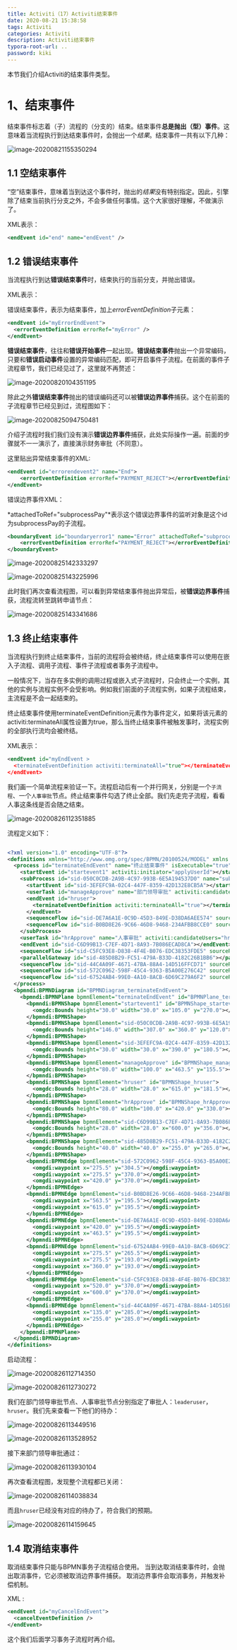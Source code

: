 ```yaml
---
title: Activiti（17）Activiti结束事件
date: 2020-08-21 15:38:58
tags: Activiti
categories: Activiti
description: Activiti结束事件
typora-root-url: ..
password: kiki
---
```


本节我们介绍Activiti的结束事件类型。

# 1、结束事件

结束事件标志着（子）流程的（分支的）结束。结束事件**总是抛出（型）事件**。这意味着当流程执行到达结束事件时，会抛出一个*结果*。结束事件一共有以下几种：

![image-20200821155350294](/images/activiti6-17/image-20200821155350294.png)

## 1.1 空结束事件

 “空”结束事件，意味着当到达这个事件时，抛出的*结果*没有特别指定。因此，引擎除了结束当前执行分支之外，不会多做任何事情。这个大家很好理解，不做演示了。

XML表示：

```xml
<endEvent id="end" name="endEvent" />
```

## 1.2 错误结束事件

当流程执行到达**错误结束事件**时，结束执行的当前分支，并抛出错误。

XML表示：

错误结束事件，表示为结束事件，加上*errorEventDefinition*子元素：

```xml
<endEvent id="myErrorEndEvent">
  <errorEventDefinition errorRef="myError" />
</endEvent>
```

**错误结束事件**，往往和**错误开始事件**一起出现。**错误结束事件**抛出一个异常编码，只要和**错误启动事件**设置的异常编码匹配，即可开启事件子流程。在前面的事件子流程章节，我们已经见过了，这里就不再赘述：

![image-20200820104351195](/images/activiti6-17/image-20200820104351195.png)

除此之外**错误结束事件**抛出的错误编码还可以被**错误边界事件**捕获。这个在前面的子流程章节已经见到过，流程图如下：

![image-20200825094750481](/images/activiti6-17/image-20200825094750481.png)

介绍子流程时我们我们没有演示**错误边界事件**捕获，此处实际操作一遍。前面的步骤就不一一演示了，直接演示财务审批（不同意）。

这里贴出异常结束事件的XML:

```xml
<endEvent id="errorendevent2" name="End">
    <errorEventDefinition errorRef="PAYMENT_REJECT"></errorEventDefinition>
</endEvent>
```

错误边界事件XML：

*attachedToRef="subprocessPay"*表示这个错误边界事件的监听对象是这个id为subprocessPay的子流程。

```xml
<boundaryEvent id="boundaryerror1" name="Error" attachedToRef="subprocessPay">
    <errorEventDefinition errorRef="PAYMENT_REJECT"></errorEventDefinition>
</boundaryEvent>
```



![image-20200825142333297](/images/activiti6-17/image-20200825142333297.png)

![image-20200825143225996](/images/activiti6-17/image-20200825143225996.png)

此时我们再次查看流程图，可以看到异常结束事件抛出异常后，被**错误边界事件**捕获，流程流转至跳转申请节点：

![image-20200825143341686](/images/activiti6-17/image-20200825143341686.png)



## 1.3 终止结束事件

当流程执行到终止结束事件，当前的流程将会被终结，终止结束事件可以使用在嵌入子流程、调用子流程、事件子流程或者事务子流程中。

一般情况下，当存在多实例的调用过程或嵌入式子流程时，只会终止一个实例，其他的实例与流程实例不会受影响。例如我们前面的子流程实例，如果子流程结束，主流程是不会一起结束的。

终止结束事件使用terminateEventDefinition元素作为事件定义，如果将该元素的activiti:terminateAll属性设置为true，那么当终止结束事件被触发事时，流程实例的全部执行流均会被终结。

XML表示：

```xml
<endEvent id="myEndEvent >
  <terminateEventDefinition activiti:terminateAll="true"></terminateEventDefinition>
</endEvent>
```

我们画一个简单流程来验证一下。流程启动后有一个并行网关，分别是一个`子流程`、一个`人事审批`节点。终止结束事件勾选了终止全部。我们先走完子流程，看看人事这条线是否会随之结束。

![image-20200826112351885](/images/activiti6-17/image-20200826112351885.png)

流程定义如下：

```xml

<?xml version="1.0" encoding="UTF-8"?>
<definitions xmlns="http://www.omg.org/spec/BPMN/20100524/MODEL" xmlns:xsi="http://www.w3.org/2001/XMLSchema-instance" xmlns:xsd="http://www.w3.org/2001/XMLSchema" xmlns:activiti="http://activiti.org/bpmn" xmlns:bpmndi="http://www.omg.org/spec/BPMN/20100524/DI" xmlns:omgdc="http://www.omg.org/spec/DD/20100524/DC" xmlns:omgdi="http://www.omg.org/spec/DD/20100524/DI" typeLanguage="http://www.w3.org/2001/XMLSchema" expressionLanguage="http://www.w3.org/1999/XPath" targetNamespace="http://www.activiti.org/processdef">
  <process id="terminateEndEvent" name="终止结束事件" isExecutable="true">
    <startEvent id="startevent1" activiti:initiator="applyUserId"></startEvent>
    <subProcess id="sid-050C0CDB-2A9B-4C97-993B-6E5A194537D0" name="subProcess">
      <startEvent id="sid-3EFEFC9A-02C4-447F-8359-42D132E8CB5A"></startEvent>
      <userTask id="manageApprove" name="部门领导审批" activiti:candidateUsers="leaderuser"></userTask>
      <endEvent id="hruser">
        <terminateEventDefinition activiti:terminateAll="true"></terminateEventDefinition>
      </endEvent>
      <sequenceFlow id="sid-DE7A6A1E-0C9D-45D3-849E-D38DA6AEE574" sourceRef="sid-3EFEFC9A-02C4-447F-8359-42D132E8CB5A" targetRef="manageApprove"></sequenceFlow>
      <sequenceFlow id="sid-B0BD8E26-9C66-46D8-9468-234AFBB8CCE0" sourceRef="manageApprove" targetRef="hruser"></sequenceFlow>
    </subProcess>
    <userTask id="hrApprove" name="人事审批" activiti:candidateUsers="hruser"></userTask>
    <endEvent id="sid-C6D99B13-C7EF-4D71-8A93-7B086ECAD8CA"></endEvent>
    <sequenceFlow id="sid-C5FC93E8-D838-4F4E-B076-EDC38353FDE5" sourceRef="hrApprove" targetRef="sid-C6D99B13-C7EF-4D71-8A93-7B086ECAD8CA"></sequenceFlow>
    <parallelGateway id="sid-485D8B29-FC51-479A-B33D-4182C26B1BB6"></parallelGateway>
    <sequenceFlow id="sid-44C4A09F-4671-47BA-88A4-14D516FFCD71" sourceRef="startevent1" targetRef="sid-485D8B29-FC51-479A-B33D-4182C26B1BB6"></sequenceFlow>
    <sequenceFlow id="sid-572C0962-598F-45C4-9363-B5A00E276C42" sourceRef="sid-485D8B29-FC51-479A-B33D-4182C26B1BB6" targetRef="hrApprove"></sequenceFlow>
    <sequenceFlow id="sid-67524AB4-99E0-4A10-8ACB-6D69C279A6F2" sourceRef="sid-485D8B29-FC51-479A-B33D-4182C26B1BB6" targetRef="sid-050C0CDB-2A9B-4C97-993B-6E5A194537D0"></sequenceFlow>
  </process>
  <bpmndi:BPMNDiagram id="BPMNDiagram_terminateEndEvent">
    <bpmndi:BPMNPlane bpmnElement="terminateEndEvent" id="BPMNPlane_terminateEndEvent">
      <bpmndi:BPMNShape bpmnElement="startevent1" id="BPMNShape_startevent1">
        <omgdc:Bounds height="30.0" width="30.0" x="105.0" y="270.0"></omgdc:Bounds>
      </bpmndi:BPMNShape>
      <bpmndi:BPMNShape bpmnElement="sid-050C0CDB-2A9B-4C97-993B-6E5A194537D0" id="BPMNShape_sid-050C0CDB-2A9B-4C97-993B-6E5A194537D0">
        <omgdc:Bounds height="146.0" width="307.0" x="360.0" y="120.0"></omgdc:Bounds>
      </bpmndi:BPMNShape>
      <bpmndi:BPMNShape bpmnElement="sid-3EFEFC9A-02C4-447F-8359-42D132E8CB5A" id="BPMNShape_sid-3EFEFC9A-02C4-447F-8359-42D132E8CB5A">
        <omgdc:Bounds height="30.0" width="30.0" x="390.0" y="180.5"></omgdc:Bounds>
      </bpmndi:BPMNShape>
      <bpmndi:BPMNShape bpmnElement="manageApprove" id="BPMNShape_manageApprove">
        <omgdc:Bounds height="80.0" width="100.0" x="463.5" y="155.5"></omgdc:Bounds>
      </bpmndi:BPMNShape>
      <bpmndi:BPMNShape bpmnElement="hruser" id="BPMNShape_hruser">
        <omgdc:Bounds height="28.0" width="28.0" x="615.0" y="181.5"></omgdc:Bounds>
      </bpmndi:BPMNShape>
      <bpmndi:BPMNShape bpmnElement="hrApprove" id="BPMNShape_hrApprove">
        <omgdc:Bounds height="80.0" width="100.0" x="420.0" y="330.0"></omgdc:Bounds>
      </bpmndi:BPMNShape>
      <bpmndi:BPMNShape bpmnElement="sid-C6D99B13-C7EF-4D71-8A93-7B086ECAD8CA" id="BPMNShape_sid-C6D99B13-C7EF-4D71-8A93-7B086ECAD8CA">
        <omgdc:Bounds height="28.0" width="28.0" x="600.0" y="356.0"></omgdc:Bounds>
      </bpmndi:BPMNShape>
      <bpmndi:BPMNShape bpmnElement="sid-485D8B29-FC51-479A-B33D-4182C26B1BB6" id="BPMNShape_sid-485D8B29-FC51-479A-B33D-4182C26B1BB6">
        <omgdc:Bounds height="40.0" width="40.0" x="255.0" y="265.0"></omgdc:Bounds>
      </bpmndi:BPMNShape>
      <bpmndi:BPMNEdge bpmnElement="sid-572C0962-598F-45C4-9363-B5A00E276C42" id="BPMNEdge_sid-572C0962-598F-45C4-9363-B5A00E276C42">
        <omgdi:waypoint x="275.5" y="304.5"></omgdi:waypoint>
        <omgdi:waypoint x="275.5" y="370.0"></omgdi:waypoint>
        <omgdi:waypoint x="420.0" y="370.0"></omgdi:waypoint>
      </bpmndi:BPMNEdge>
      <bpmndi:BPMNEdge bpmnElement="sid-B0BD8E26-9C66-46D8-9468-234AFBB8CCE0" id="BPMNEdge_sid-B0BD8E26-9C66-46D8-9468-234AFBB8CCE0">
        <omgdi:waypoint x="563.5" y="195.5"></omgdi:waypoint>
        <omgdi:waypoint x="615.0" y="195.5"></omgdi:waypoint>
      </bpmndi:BPMNEdge>
      <bpmndi:BPMNEdge bpmnElement="sid-DE7A6A1E-0C9D-45D3-849E-D38DA6AEE574" id="BPMNEdge_sid-DE7A6A1E-0C9D-45D3-849E-D38DA6AEE574">
        <omgdi:waypoint x="420.0" y="195.5"></omgdi:waypoint>
        <omgdi:waypoint x="463.5" y="195.5"></omgdi:waypoint>
      </bpmndi:BPMNEdge>
      <bpmndi:BPMNEdge bpmnElement="sid-67524AB4-99E0-4A10-8ACB-6D69C279A6F2" id="BPMNEdge_sid-67524AB4-99E0-4A10-8ACB-6D69C279A6F2">
        <omgdi:waypoint x="275.5" y="265.5"></omgdi:waypoint>
        <omgdi:waypoint x="275.5" y="193.0"></omgdi:waypoint>
        <omgdi:waypoint x="360.0" y="193.0"></omgdi:waypoint>
      </bpmndi:BPMNEdge>
      <bpmndi:BPMNEdge bpmnElement="sid-C5FC93E8-D838-4F4E-B076-EDC38353FDE5" id="BPMNEdge_sid-C5FC93E8-D838-4F4E-B076-EDC38353FDE5">
        <omgdi:waypoint x="520.0" y="370.0"></omgdi:waypoint>
        <omgdi:waypoint x="600.0" y="370.0"></omgdi:waypoint>
      </bpmndi:BPMNEdge>
      <bpmndi:BPMNEdge bpmnElement="sid-44C4A09F-4671-47BA-88A4-14D516FFCD71" id="BPMNEdge_sid-44C4A09F-4671-47BA-88A4-14D516FFCD71">
        <omgdi:waypoint x="135.0" y="285.0"></omgdi:waypoint>
        <omgdi:waypoint x="255.0" y="285.0"></omgdi:waypoint>
      </bpmndi:BPMNEdge>
    </bpmndi:BPMNPlane>
  </bpmndi:BPMNDiagram>
</definitions>
```

启动流程：

![image-20200826112714350](/images/activiti6-17/image-20200826112714350.png)

![image-20200826112730272](/images/activiti6-17/image-20200826112730272.png)

我们在部门领导审批节点、人事审批节点分别指定了审批人：`leaderuser`，`hruser`。我们先来查看一下他们的待办：

![image-20200826113449516](/images/activiti6-17/image-20200826113449516.png)

![image-20200826113528952](/images/activiti6-17/image-20200826113528952.png)

接下来部门领导审批通过：

![image-20200826113930104](/images/activiti6-17/image-20200826113930104.png)

再次查看流程图，发现整个流程都已关闭：

![image-20200826114038834](/images/activiti6-17/image-20200826114038834.png)

而且`hruser`已经没有对应的待办了，符合我们的预期。

![image-20200826114159645](/images/activiti6-17/image-20200826114159645.png)

## 1.4 取消结束事件

取消结束事件只能与BPMN事务子流程结合使用。 当到达取消结束事件时，会抛出取消事件，它必须被取消边界事件捕获。 取消边界事件会取消事务，并触发补偿机制。

XML :

```xml
<endEvent id="myCancelEndEvent">
  <cancelEventDefinition />
</endEvent>
```

这个我们后面学习事务子流程时再介绍。